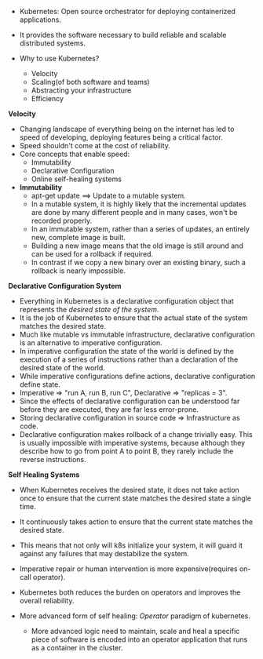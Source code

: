 * Kubernetes: Open source orchestrator for deploying containerized applications.
* It provides the software necessary to build reliable and scalable distributed systems.

* Why to use Kubernetes?
    * Velocity
    * Scaling(of both software and teams)
    * Abstracting your infrastructure
    * Efficiency

**Velocity**
* Changing landscape of everything being on the internet has led to speed of developing, deploying features being a critical factor.
* Speed shouldn't come at the cost of reliability.
* Core concepts that enable speed:
    * Immutability
    * Declarative Configuration
    * Online self-healing systems
* **Immutability**
    * apt-get update ==> Update to a mutable system.
    * In a mutable system, it is highly likely that the incremental updates are done by many different people and in many cases, won't be recorded properly.
    * In an immutable system, rather than a series of updates, an entirely new, complete image is built.
    * Building a new image means that the old image is still around and can be used for a rollback if required.
    * In contrast if we copy a new binary over an existing binary, such a rollback is nearly impossible.

**Declarative Configuration System**
* Everything in Kubernetes is a declarative configuration object that represents the *desired state of the system*.
* It is the job of Kubernetes to ensure that the actual state of the system matches the desired state.
* Much like mutable vs immutable infrastructure, declarative configuration is an alternative to imperative configuration. 
* In imperative configuration the state of the world is defined by the execution of a series of instructions rather than a declaration of the desired state of the world.
* While imperative configurations define actions, declarative configuration define state.
* Imperative => "run A, run B, run C", Declarative => "replicas = 3".
* Since the effects of declarative configuration can be understood far before they are executed, they are far less error-prone.
* Storing declarative configuration in source code => Infrastructure as code.
* Declarative configuration makes rollback of a change trivially easy. This is usually impossible with imperative systems, because although they describe how to go from point A to point B, they rarely include the reverse instructions.

**Self Healing Systems**
* When Kubernetes receives the desired state, it does not take action once to ensure that the current state matches the desired state a single time.
* It continuously takes action to ensure that the current state matches the desired state.
* This means that not only will k8s initialize your system, it will guard it against any failures that may destabilize the system.
* Imperative repair or human intervention is more expensive(requires on-call operator).
* Kubernetes both reduces the burden on operators and improves the overall reliability.

* More advanced form of self healing: *Operator* paradigm of kubernetes.
    * More advanced logic need to maintain, scale and heal a specific piece of software is encoded into an operator application that runs as a container in the cluster.